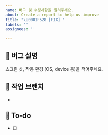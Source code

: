```yaml
---
name: 버그 및 수정사항을 알려주세요.
about: Create a report to help us improve
title: "\U0001F528 [FIX] "
labels: ''
assignees: ''

---
```


## 🐞 버그 설명
스크린 샷, 작동 환경 (OS, device 등)을 적어주세요.


## 🥑 작업 브랜치
- 

## 📝 To-do
- [ ]
